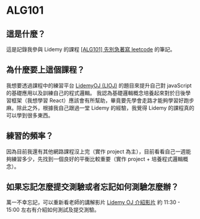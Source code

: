 # ALG101
## 這是什麼？
這是記錄我參與 Lidemy 的課程 [[ALG101] 先別急著寫 leetcode](https://lidemy.com/courses/enrolled/793973) 的筆記。
## 為什麼要上這個課程？
我想要透過課程中的練習平台 [LidemyOJ (LIOJ)](https://oj.lidemy.com/) 的題目來提升自己對 javaScript 的基礎應用以及訓練自己的程式邏輯。
我認為基礎邏輯概念培養起來對於日後學習框架（我想學習 React）應該會有所幫助，畢竟要先學會走路才能夠學習好跑步麻。除此之外，根據我自己跟過一堂 Lidemy 的經驗，我覺得 Lidemy 的課程真的可以學到很多東西。
## 練習的頻率？
因為目前我還有其他網路課程沒上完（實作 project 為主），目前看看自己一週能夠練習多少，先找到一個良好的平衡比較重要（實作 project + 培養程式邏輯概念）。
## 如果忘記怎麼提交測驗或者忘記如何測驗怎麼辦？
萬一不幸忘記，可以重新看老師的講解影片 [Lidemy OJ 介紹影片](https://www.youtube.com/watch?v=v7zv1ixaO3M) 約 11:30 - 15:00 左右有介紹如何測試及提交測驗。

